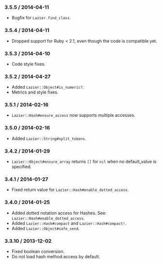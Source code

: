 ### 3.5.5 / 2014-04-11

* Bugfix for `Lazier.find_class`.

### 3.5.4 / 2014-04-11

* Dropped support for Ruby < 2.1, even though the code is compatible yet.

### 3.5.3 / 2014-04-10

* Code style fixes.

### 3.5.2 / 2014-04-27

* Added `Lazier::Object#is_numeric?`.
* Metrics and style fixes.

### 3.5.1 / 2014-02-16

* `Lazier::Hash#ensure_access` now supports multiple accesses.

### 3.5.0 / 2014-02-16

* Added `Lazier::String#split_tokens`.

### 3.4.2 / 2014-01-29

* `Lazier::Object#ensure_array` returns `[]` for `nil` when no default_value is specified.

### 3.4.1 / 2014-01-27

* Fixed return value for `Lazier::Hash#enable_dotted_access`.

### 3.4.0 / 2014-01-25

* Added dotted notation access for Hashes. See: `Lazier::Hash#enable_dotted_access`.
* Added `Lazier::Hash#compact` and `Lazier::Hash#compact!`.
* Added `Lazier::Object#safe_send`.

### 3.3.10 / 2013-12-02

* Fixed boolean conversion.
* Do not load hash method access by default.
